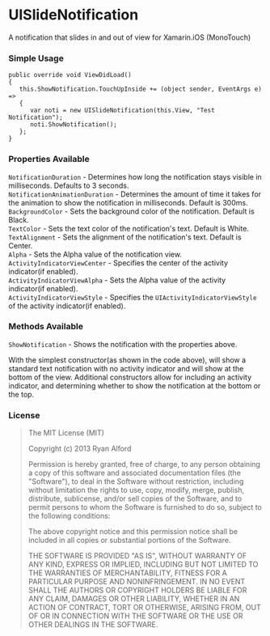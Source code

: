 UISlideNotification
===================
A notification that slides in and out of view for Xamarin.iOS (MonoTouch)

### Simple Usage


    public override void ViewDidLoad()
    {
       this.ShowNotification.TouchUpInside += (object sender, EventArgs e) =>
       {
          var noti = new UISlideNotification(this.View, "Test Notification");
          noti.ShowNotification();
       };
    }
    
### Properties Available

`NotificationDuration` - Determines how long the notification stays visible in milliseconds. Defaults to 3 seconds.  
`NotificationAnimationDuration` - Determines the amount of time it takes for the animation to show the notification in milliseconds. Default is 300ms.  
`BackgroundColor` - Sets the background color of the notification. Default is Black.  
`TextColor` - Sets the text color of the notification's text. Default is White.  
`TextAlignment` - Sets the alignment of the notification's text. Default is Center.  
`Alpha` - Sets the Alpha value of the notification view.  
`ActivityIndicatorViewCenter` - Specifies the center of the activity indicator(if enabled).  
`ActivityIndicatorViewAlpha` - Sets the Alpha value of the activity indicator(if enabled).  
`ActivityIndicatorViewStyle` - Specifies the `UIActivityIndicatorViewStyle` of the activity indicator(if enabled).

### Methods Available

`ShowNotification` - Shows the notification with the properties above.  

With the simplest constructor(as shown in the code above), will show a standard text notification with no activity indicator and will show at the bottom of the view. Additional constructors allow for including an activity indicator, and determining whether to show the notification at the bottom or the top.

### License
> The MIT License (MIT)
> 
> Copyright (c) 2013 Ryan Alford
> 
> Permission is hereby granted, free of charge, to any person obtaining a copy
> of this software and associated documentation files (the "Software"), to deal
> in the Software without restriction, including without limitation the rights
> to use, copy, modify, merge, publish, distribute, sublicense, and/or sell
> copies of the Software, and to permit persons to whom the Software is
> furnished to do so, subject to the following conditions:
> 
> The above copyright notice and this permission notice shall be included in all
> copies or substantial portions of the Software.
> 
> THE SOFTWARE IS PROVIDED "AS IS", WITHOUT WARRANTY OF ANY KIND, EXPRESS OR
> IMPLIED, INCLUDING BUT NOT LIMITED TO THE WARRANTIES OF MERCHANTABILITY,
> FITNESS FOR A PARTICULAR PURPOSE AND NONINFRINGEMENT. IN NO EVENT SHALL THE
> AUTHORS OR COPYRIGHT HOLDERS BE LIABLE FOR ANY CLAIM, DAMAGES OR OTHER
> LIABILITY, WHETHER IN AN ACTION OF CONTRACT, TORT OR OTHERWISE, ARISING FROM,
> OUT OF OR IN CONNECTION WITH THE SOFTWARE OR THE USE OR OTHER DEALINGS IN THE
> SOFTWARE.
